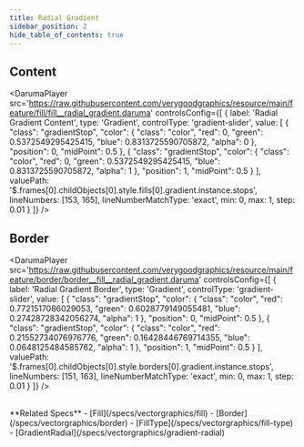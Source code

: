 ```yaml
---
title: Radial Gradient
sidebar_position: 2
hide_table_of_contents: true
---
```


## Content

<DarumaPlayer
  src='https://raw.githubusercontent.com/verygoodgraphics/resource/main/feature/fill/fill__radial_gradient.daruma'
  controlsConfig={[
    {
      label:  'Radial Gradient Content',
      type: 'Gradient',
      controlType: 'gradient-slider',
      value: [
        {
          "class": "gradientStop",
          "color": {
            "class": "color",
            "red": 0,
            "green": 0.5372549295425415,
            "blue": 0.8313725590705872,
            "alpha": 0
          },
          "position": 0,
          "midPoint": 0.5
        },
        {
          "class": "gradientStop",
          "color": {
            "class": "color",
            "red": 0,
            "green": 0.5372549295425415,
            "blue": 0.8313725590705872,
            "alpha": 1
          },
          "position": 1,
          "midPoint": 0.5
        }
      ],
      valuePath: '$.frames[0].childObjects[0].style.fills[0].gradient.instance.stops',
      lineNumbers: [153, 165],
      lineNumberMatchType: 'exact',
      min: 0,
      max: 1,
      step: 0.01
    }
  ]}
/>

## Border

<DarumaPlayer
  src='https://raw.githubusercontent.com/verygoodgraphics/resource/main/feature/border/border__fill__radial_gradient.daruma'
  controlsConfig={[
    {
      label:  'Radial Gradient Border',
      type: 'Gradient',
      controlType: 'gradient-slider',
      value: [
        {
          "class": "gradientStop",
          "color": {
            "class": "color",
            "red": 0.7721517086029053,
            "green": 0.6028779149055481,
            "blue": 0.27428728342056274,
            "alpha": 1
          },
          "position": 0,
          "midPoint": 0.5
        },
        {
          "class": "gradientStop",
          "color": {
            "class": "color",
            "red": 0.21552734076976776,
            "green": 0.16428446769714355,
            "blue": 0.0648125484585762,
            "alpha": 1
          },
          "position": 1,
          "midPoint": 0.5
        }
      ],
      valuePath: '$.frames[0].childObjects[0].style.borders[0].gradient.instance.stops',
      lineNumbers: [151, 163],
      lineNumberMatchType: 'exact',
      min: 0,
      max: 1,
      step: 0.01
    }
  ]}
/>

<br />
**Related Specs**
- [Fill](/specs/vectorgraphics/fill)
- [Border](/specs/vectorgraphics/border)
- [FillType](/specs/vectorgraphics/fill-type)
- [GradientRadial](/specs/vectorgraphics/gradient-radial)
